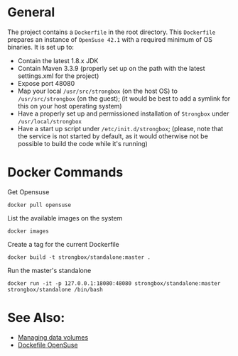 # General

The project contains a `Dockerfile` in the root directory. This `Dockerfile` prepares an instance of `OpenSuse 42.1` with a required minimum of OS binaries. It is set up to:
* Contain the latest 1.8.x JDK
* Contain Maven 3.3.9 (properly set up on the path with the latest settings.xml for the project)
* Expose port 48080
* Map your local `/usr/src/strongbox` (on the host OS) to `/usr/src/strongbox` (on the guest); (it would be best to add a symlink for this on your host operating system)
* Have a properly set up and permissioned installation of `Strongbox` under `/usr/local/strongbox`
* Have a start up script under `/etc/init.d/strongbox`; (please, note that the service is not started by default, as it would otherwise not be possible to build the code while it's running)

# Docker Commands

Get Opensuse

    docker pull opensuse

List the available images on the system

    docker images

Create a tag for the current Dockerfile

    docker build -t strongbox/standalone:master .

Run the master's standalone

    docker run -it -p 127.0.0.1:18080:48080 strongbox/standalone:master strongbox/standalone /bin/bash

# See Also:

* [Managing data volumes](https://docs.docker.com/engine/tutorials/dockervolumes/)
* [Dockefile OpenSuse](http://dockerfile.github.io/#/opensuse)
